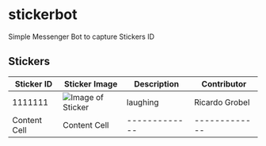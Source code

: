 # stickerbot
Simple Messenger Bot to capture Stickers ID

## Stickers

| Sticker ID    | Sticker Image  | Description | Contributor |
| --------------|----------------|-------------|-------------|
| 1111111  | ![Image of Sticker](https://i.imgur.com//mG1Ycn6.png)  | laughing        |Ricardo Grobel|
| Content Cell  | Content Cell   |-------------|-------------|
